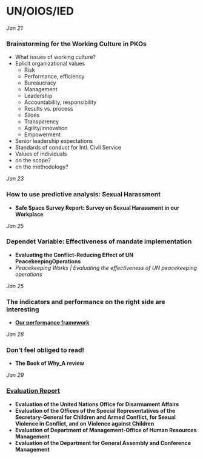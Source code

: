 # UN/OIOS/IED
*Jan 21*
### Brainstorming for the Working Culture in PKOs
* What issues of working culture?
 * Eplicit organizational values
   * Risk
   * Performance, efficiency
   * Bureaucracy
   * Management
   * Leadership
   * Accountability, responsibility
   * Results vs. process
   * Siloes
   * Transparency
   * Agility/innovation
   * Empowerment
 * Senior leadership expectations
 * Standards of conduct for Intl. Civil Service
 * Values of individuals
* on the scope?
* on the methodology?

*Jan 23* 
### How to use predictive analysis: Sexual Harassment
* **Safe Space Survey Report: Survey on Sexual Harassment in our Workplace**

*Jan 25*
### Dependet Variable: Effectiveness of mandate implementation
* **Evaluating the Conflict-Reducing Effect of UN PeacekeepingOperations**
* *Peacekeeping Works | Evaluating the effectiveness of UN peacekeeping operations*

*Jan 25*
### The indicators and performance on the right side are interesting
* **[Our performance framework](https://fieldsupport.un.org/en/performance-framework)**

*Jan 28*
### Don’t feel obliged to read!
* **The Book of Why_A review**

*Jan 29*
### [Evaluation Report](https://oios.un.org/page?slug=evaluation-report)
* **Evaluation of the United Nations Office for Disarmament Affairs**
* **Evaluation of the Offices of the Special Representatives of the Secretary-General for Children and Armed Conflict, for Sexual Violence in Conflict, and on Violence against Children**
* **Evaluation of Department of Management-Office of Human Resources Management**
* **Evaluation of the Department for General Assembly and Conference Management**
